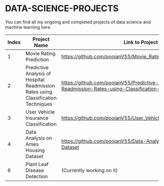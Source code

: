 # DATA-SCIENCE-PROJECTS
You can find all my ongoing and completed projects of data science and machine learning here.

| Index | Project Name | Link to Project |
|----------|----------|----------|
| 1 | Movie Rating Prediction | https://github.com/poojanV55/Movie_Rating_Predictions|
| 2 | Predictive Analysis of Hospital Readmission Rates using Classification Techniques | https://github.com/poojanV55/Predictive-Analysis-of-Hospital-Readmission-Rates-using-Classification-Techniques |
| 3 | User Vehicle Insurance Classification | https://github.com/poojanV55/User_Vehicle_Insurance_Classification |
| 4 | Data Analysis on Ames Housing Dataset | https://github.com/poojanV55/Data-Analysis-on-Ames-Housing-Dataset |
| 6 | Plant Leaf Disease Detection | (Currently working on it) |


